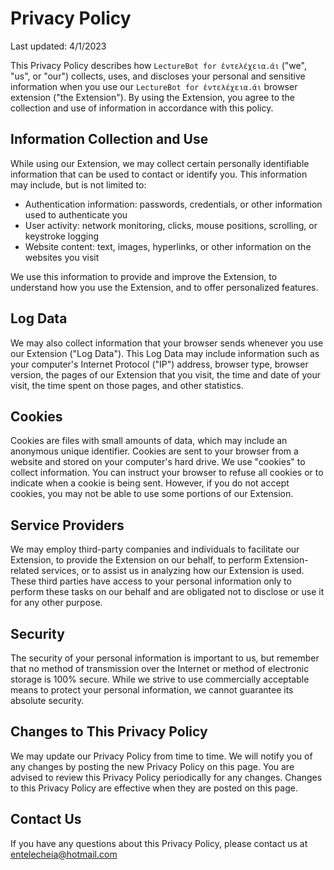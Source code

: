 # Privacy Policy

Last updated: 4/1/2023

This Privacy Policy describes how `LectureBot for ἐντελέχεια.άι` ("we", "us", or "our") collects, uses, and discloses your personal and sensitive information when you use our `LectureBot for ἐντελέχεια.άι` browser extension ("the Extension"). By using the Extension, you agree to the collection and use of information in accordance with this policy.

## Information Collection and Use

While using our Extension, we may collect certain personally identifiable information that can be used to contact or identify you. This information may include, but is not limited to:

- Authentication information: passwords, credentials, or other information used to authenticate you
- User activity: network monitoring, clicks, mouse positions, scrolling, or keystroke logging
- Website content: text, images, hyperlinks, or other information on the websites you visit

We use this information to provide and improve the Extension, to understand how you use the Extension, and to offer personalized features.

## Log Data

We may also collect information that your browser sends whenever you use our Extension ("Log Data"). This Log Data may include information such as your computer's Internet Protocol ("IP") address, browser type, browser version, the pages of our Extension that you visit, the time and date of your visit, the time spent on those pages, and other statistics.

## Cookies

Cookies are files with small amounts of data, which may include an anonymous unique identifier. Cookies are sent to your browser from a website and stored on your computer's hard drive. We use "cookies" to collect information. You can instruct your browser to refuse all cookies or to indicate when a cookie is being sent. However, if you do not accept cookies, you may not be able to use some portions of our Extension.

## Service Providers

We may employ third-party companies and individuals to facilitate our Extension, to provide the Extension on our behalf, to perform Extension-related services, or to assist us in analyzing how our Extension is used. These third parties have access to your personal information only to perform these tasks on our behalf and are obligated not to disclose or use it for any other purpose.

## Security

The security of your personal information is important to us, but remember that no method of transmission over the Internet or method of electronic storage is 100% secure. While we strive to use commercially acceptable means to protect your personal information, we cannot guarantee its absolute security.

## Changes to This Privacy Policy

We may update our Privacy Policy from time to time. We will notify you of any changes by posting the new Privacy Policy on this page. You are advised to review this Privacy Policy periodically for any changes. Changes to this Privacy Policy are effective when they are posted on this page.

## Contact Us

If you have any questions about this Privacy Policy, please contact us at [entelecheia@hotmail.com](mailto:entelecheia@hotmail.com)
